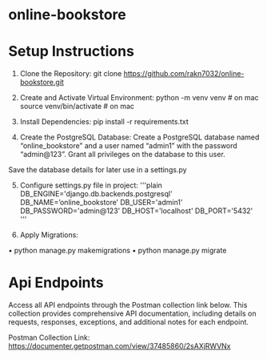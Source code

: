 # online-bookstore

# Setup Instructions

1. Clone the Repository:
  git clone https://github.com/rakn7032/online-bookstore.git

2. Create and Activate Virtual Environment:
  python -m venv venv  # on mac
  source venv/bin/activate  # on mac

3. Install Dependencies:
  pip install -r requirements.txt

4. Create the PostgreSQL Database:
  Create a PostgreSQL database named “online_bookstore”  and a user named “admin1”
 with the password “admin@123”. 
Grant all privileges on the database to this user.

  Save the database details for later use in a settings.py
  
5. Configure settings.py file in project:
   '''plain
    DB_ENGINE='django.db.backends.postgresql'
    DB_NAME=’online_bookstore’
    DB_USER='admin1'
    DB_PASSWORD='admin@123'
    DB_HOST='localhost'
    DB_PORT='5432'
   '''

7. Apply Migrations:

  • python manage.py makemigrations
  • python manage.py migrate

# Api Endpoints

Access all API endpoints through the Postman collection link below. This collection provides comprehensive API documentation, including details on requests, responses, exceptions, and additional notes for each endpoint.

Postman Collection Link: https://documenter.getpostman.com/view/37485860/2sAXjRWVNx
